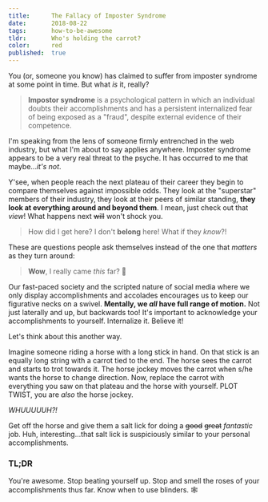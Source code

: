 ```yaml
---
title:      The Fallacy of Imposter Syndrome
date:       2018-08-22
tags:       how-to-be-awesome
tldr:       Who's holding the carrot?
color:      red
published:  true
---
```


You (or, someone you know) has claimed to suffer from imposter syndrome at some point in time. But what _is_ it, really?

> **Impostor syndrome** is a psychological pattern in which an individual doubts their accomplishments and has a persistent internalized fear of being exposed as a "fraud", despite external evidence of their competence.

I'm speaking from the lens of someone firmly entrenched in the web industry, but what I'm about to say applies anywhere. Imposter syndrome appears to be a very real threat to the psyche. It has occurred to me that maybe..._it's not_.

Y'see, when people reach the next plateau of their career they begin to compare themselves against impossible odds. They look at the "superstar" members of their industry, they look at their peers of similar standing, **they look at everything around and beyond them**. I mean, just check out that _view_! What happens next ~~will~~ won't shock you.

> How did I get here? I don't **belong** here! What if they _know_?!

These are questions people ask themselves instead of the one that _matters_ as they turn around:

> **Wow**, I really came _this_ far? 🤩

Our fast-paced society and the scripted nature of social media where we only display accomplishments and accolades encourages us to keep our figurative necks on a swivel. **Mentally, we _all_ have full range of motion.** Not just laterally and up, but backwards too! It's important to acknowledge your accomplishments to yourself. Internalize it. Believe it!

Let's think about this another way.

Imagine someone riding a horse with a long stick in hand. On that stick is an equally long string with a carrot tied to the end. The horse sees the carrot and starts to trot towards it. The horse jockey moves the carrot when s/he wants the horse to change direction. Now, replace the carrot with everything you saw on that plateau and the horse with yourself. PLOT TWIST, you are _also_ the horse jockey.

_WHUUUUUH?!_

Get off the horse and give them a salt lick for doing a ~~good~~ ~~great~~ _fantastic_ job. Huh, interesting...that salt lick is suspiciously similar to your personal accomplishments.

### TL;DR

You're awesome. Stop beating yourself up. Stop and smell the roses of your accomplishments thus far. Know when to use blinders. 🕸
